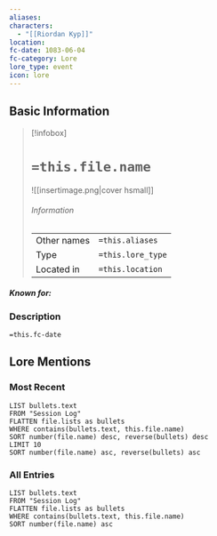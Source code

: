 ```yaml
---
aliases: 
characters:
  - "[[Riordan Kyp]]"
location: 
fc-date: 1083-06-04
fc-category: Lore
lore_type: event
icon: lore
---
```

## Basic Information
> [!infobox]
> # `=this.file.name`
> ![[insertimage.png|cover hsmall]]
> ###### Information
> |   |  |
> | ---- | ---- |
> | Other names | `=this.aliases`|
> | Type|`=this.lore_type`|
> | Located in | `=this.location`|
##### Known for:
### Description
`=this.fc-date`
## Lore Mentions
### Most Recent
```dataview
LIST bullets.text
FROM "Session Log"
FLATTEN file.lists as bullets
WHERE contains(bullets.text, this.file.name)
SORT number(file.name) desc, reverse(bullets) desc
LIMIT 10
SORT number(file.name) asc, reverse(bullets) asc
```
### All Entries
```dataview
LIST bullets.text
FROM "Session Log"
FLATTEN file.lists as bullets
WHERE contains(bullets.text, this.file.name)
SORT number(file.name) asc
```